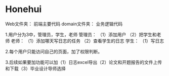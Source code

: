 # Honehui
Web文件夹：
  前端主要代码
domain文件夹：
  业务逻辑代码

1.用户分为3中，管理员，学生，老师
管理员：
（1）添加用户
（2）把学生和老师
老师：
（1）添加哪天写日志的任务
（2）查看学生的日志
学生：
（1）写日志

2.每个用户只能访问自己的页面，加了权限判断。

3.后续如果要加功能可以加（1）日志excel导出（2）论文和开题报告的文件上传和下载（3）毕业设计导师选择
